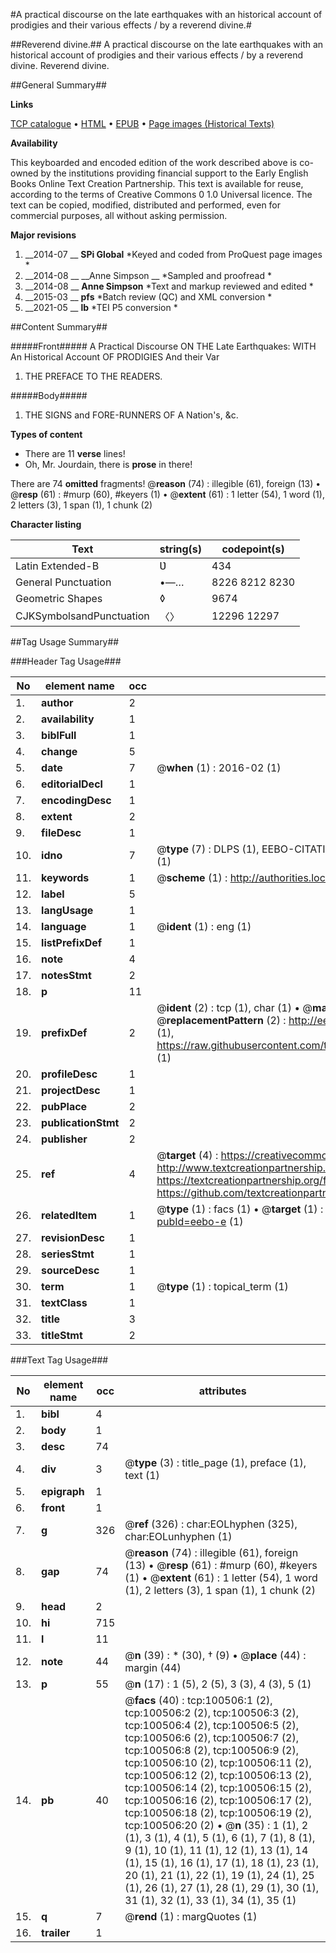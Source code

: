 #A practical discourse on the late earthquakes with an historical account of prodigies and their various effects / by a reverend divine.#

##Reverend divine.##
A practical discourse on the late earthquakes with an historical account of prodigies and their various effects / by a reverend divine.
Reverend divine.

##General Summary##

**Links**

[TCP catalogue](http://www.ota.ox.ac.uk/tcp/)  • 
[HTML](http://tei.it.ox.ac.uk/tcp/Texts-HTML/free/A55/A55618.html)  • 
[EPUB](http://tei.it.ox.ac.uk/tcp/Texts-EPUB/free/A55/A55618.epub) • 
[Page images (Historical Texts)](https://historicaltexts.jisc.ac.uk/eebo-13583651e)

**Availability**

This keyboarded and encoded edition of the work described above is co-owned by the
    institutions providing financial support to the Early English Books Online Text Creation
    Partnership. This text is available for reuse, according to the terms of  Creative Commons 0 1.0 Universal
    licence. The text can be copied, modified, distributed and performed, even for commercial
    purposes, all without asking permission.

**Major revisions**

1. __2014-07 __ __SPi Global__ *Keyed and coded from ProQuest page images *
1. __2014-08 __ __Anne Simpson __ *Sampled and proofread *
1. __2014-08 __ __Anne Simpson__ *Text and markup reviewed and edited *
1. __2015-03 __ __pfs__ *Batch review (QC) and XML conversion *
1. __2021-05 __ __lb__ *TEI P5 conversion *

##Content Summary##

#####Front#####
A Practical Discourse ON THE Late Earthquakes: WITH An Historical Account OF PRODIGIES And their Var
1. THE PREFACE TO THE READERS.

#####Body#####

1. THE SIGNS and FORE-RUNNERS OF A Nation's, &c.

**Types of content**

  * There are 11 **verse** lines!
  * Oh, Mr. Jourdain, there is **prose** in there!

There are 74 **omitted** fragments! 
 @__reason__ (74) : illegible (61), foreign (13)  •  @__resp__ (61) : #murp (60), #keyers (1)  •  @__extent__ (61) : 1 letter (54), 1 word (1), 2 letters (3), 1 span (1), 1 chunk (2)

**Character listing**


|Text|string(s)|codepoint(s)|
|---|---|---|
|Latin Extended-B|Ʋ|434|
|General Punctuation|•—…|8226 8212 8230|
|Geometric Shapes|◊|9674|
|CJKSymbolsandPunctuation|〈〉|12296 12297|

##Tag Usage Summary##

###Header Tag Usage###

|No|element name|occ|attributes|
|---|---|---|---|
|1.|__author__|2||
|2.|__availability__|1||
|3.|__biblFull__|1||
|4.|__change__|5||
|5.|__date__|7| @__when__ (1) : 2016-02 (1)|
|6.|__editorialDecl__|1||
|7.|__encodingDesc__|1||
|8.|__extent__|2||
|9.|__fileDesc__|1||
|10.|__idno__|7| @__type__ (7) : DLPS (1), EEBO-CITATION (1), VID (1), EEBO-PROQUEST (1), STC (2), OCLC (1)|
|11.|__keywords__|1| @__scheme__ (1) : http://authorities.loc.gov/ (1)|
|12.|__label__|5||
|13.|__langUsage__|1||
|14.|__language__|1| @__ident__ (1) : eng (1)|
|15.|__listPrefixDef__|1||
|16.|__note__|4||
|17.|__notesStmt__|2||
|18.|__p__|11||
|19.|__prefixDef__|2| @__ident__ (2) : tcp (1), char (1)  •  @__matchPattern__ (2) : ([0-9\-]+):([0-9IVX]+) (1), (.+) (1)  •  @__replacementPattern__ (2) : http://eebo.chadwyck.com/downloadtiff?vid=$1&page=$2 (1), https://raw.githubusercontent.com/textcreationpartnership/Texts/master/tcpchars.xml#$1 (1)|
|20.|__profileDesc__|1||
|21.|__projectDesc__|1||
|22.|__pubPlace__|2||
|23.|__publicationStmt__|2||
|24.|__publisher__|2||
|25.|__ref__|4| @__target__ (4) : https://creativecommons.org/publicdomain/zero/1.0/ (1), http://www.textcreationpartnership.org/docs/. (1), https://textcreationpartnership.org/faq/#faq05 (1), https://github.com/textcreationpartnership (1)|
|26.|__relatedItem__|1| @__type__ (1) : facs (1)  •  @__target__ (1) : https://data.historicaltexts.jisc.ac.uk/view?pubId=eebo-e (1)|
|27.|__revisionDesc__|1||
|28.|__seriesStmt__|1||
|29.|__sourceDesc__|1||
|30.|__term__|1| @__type__ (1) : topical_term (1)|
|31.|__textClass__|1||
|32.|__title__|3||
|33.|__titleStmt__|2||


###Text Tag Usage###

|No|element name|occ|attributes|
|---|---|---|---|
|1.|__bibl__|4||
|2.|__body__|1||
|3.|__desc__|74||
|4.|__div__|3| @__type__ (3) : title_page (1), preface (1), text (1)|
|5.|__epigraph__|1||
|6.|__front__|1||
|7.|__g__|326| @__ref__ (326) : char:EOLhyphen (325), char:EOLunhyphen (1)|
|8.|__gap__|74| @__reason__ (74) : illegible (61), foreign (13)  •  @__resp__ (61) : #murp (60), #keyers (1)  •  @__extent__ (61) : 1 letter (54), 1 word (1), 2 letters (3), 1 span (1), 1 chunk (2)|
|9.|__head__|2||
|10.|__hi__|715||
|11.|__l__|11||
|12.|__note__|44| @__n__ (39) : * (30), † (9)  •  @__place__ (44) : margin (44)|
|13.|__p__|55| @__n__ (17) : 1 (5), 2 (5), 3 (3), 4 (3), 5 (1)|
|14.|__pb__|40| @__facs__ (40) : tcp:100506:1 (2), tcp:100506:2 (2), tcp:100506:3 (2), tcp:100506:4 (2), tcp:100506:5 (2), tcp:100506:6 (2), tcp:100506:7 (2), tcp:100506:8 (2), tcp:100506:9 (2), tcp:100506:10 (2), tcp:100506:11 (2), tcp:100506:12 (2), tcp:100506:13 (2), tcp:100506:14 (2), tcp:100506:15 (2), tcp:100506:16 (2), tcp:100506:17 (2), tcp:100506:18 (2), tcp:100506:19 (2), tcp:100506:20 (2)  •  @__n__ (35) : 1 (1), 2 (1), 3 (1), 4 (1), 5 (1), 6 (1), 7 (1), 8 (1), 9 (1), 10 (1), 11 (1), 12 (1), 13 (1), 14 (1), 15 (1), 16 (1), 17 (1), 18 (1), 23 (1), 20 (1), 21 (1), 22 (1), 19 (1), 24 (1), 25 (1), 26 (1), 27 (1), 28 (1), 29 (1), 30 (1), 31 (1), 32 (1), 33 (1), 34 (1), 35 (1)|
|15.|__q__|7| @__rend__ (1) : margQuotes (1)|
|16.|__trailer__|1||
